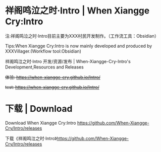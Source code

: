 # 祥阁鸣泣之时·Intro | When Xiangge Cry:Intro

注:祥阁鸣泣之时·Intro目前主要为XXX村民开发制作。（工作流工具：Obsidian）

Tips:When Xiangge Cry:Intro is now mainly developed and produced by XXXVillager.(Workflow tool:Obsidian)


祥阁鸣泣之时·Intro 开发/资源/发布 | When-Xiangge-Cry-Intro's Development,Resources and Releases

~~体验: https://when-xiangge-cry.github.io/Intro/~~

~~test: https://when-xiangge-cry.github.io/Intro/~~

# 下载 | Download

Download When Xiangge Cry:Intro https://github.com/When-Xiangge-Cry/Intro/releases

下载《祥阁鸣泣之时·Intro》https://github.com/When-Xiangge-Cry/Intro/releases
